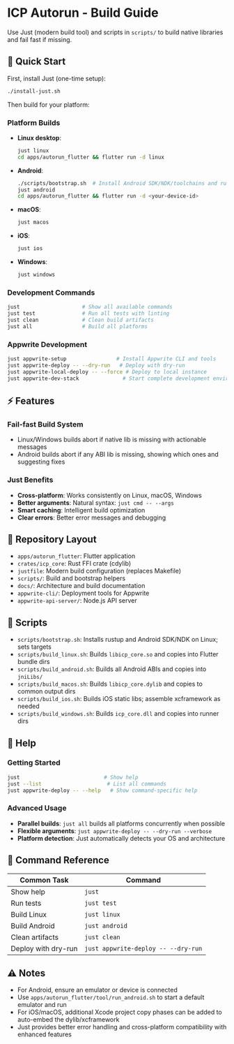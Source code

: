 # ICP Autorun - Build Guide

Use Just (modern build tool) and scripts in `scripts/` to build native libraries and fail fast if missing.

## 🚀 Quick Start

First, install Just (one-time setup):
```bash
./install-just.sh
```

Then build for your platform:

### Platform Builds
- **Linux desktop**:
  ```bash
  just linux
  cd apps/autorun_flutter && flutter run -d linux
  ```
- **Android**:
  ```bash
  ./scripts/bootstrap.sh  # Install Android SDK/NDK/toolchains and rust targets
  just android
  cd apps/autorun_flutter && flutter run -d <your-device-id>
  ```
- **macOS**:
  ```bash
  just macos
  ```
- **iOS**:
  ```bash
  just ios
  ```
- **Windows**:
  ```bash
  just windows
  ```

### Development Commands
```bash
just                    # Show all available commands
just test               # Run all tests with linting
just clean              # Clean build artifacts
just all                # Build all platforms
```

### Appwrite Development
```bash
just appwrite-setup                # Install Appwrite CLI and tools
just appwrite-deploy -- --dry-run   # Deploy with dry-run
just appwrite-local-deploy -- --force # Deploy to local instance
just appwrite-dev-stack              # Start complete development environment
```

## ⚡ Features

### Fail-fast Build System
- Linux/Windows builds abort if native lib is missing with actionable messages
- Android builds abort if any ABI lib is missing, showing which ones and suggesting fixes

### Just Benefits
- **Cross-platform**: Works consistently on Linux, macOS, Windows
- **Better arguments**: Natural syntax: `just cmd -- --args`
- **Smart caching**: Intelligent build optimization
- **Clear errors**: Better error messages and debugging

## 📁 Repository Layout

- `apps/autorun_flutter`: Flutter application
- `crates/icp_core`: Rust FFI crate (cdylib)
- `justfile`: Modern build configuration (replaces Makefile)
- `scripts/`: Build and bootstrap helpers
- `docs/`: Architecture and build documentation
- `appwrite-cli/`: Deployment tools for Appwrite
- `appwrite-api-server/`: Node.js API server

## 🔧 Scripts

- `scripts/bootstrap.sh`: Installs rustup and Android SDK/NDK on Linux; sets targets
- `scripts/build_linux.sh`: Builds `libicp_core.so` and copies into Flutter bundle dirs
- `scripts/build_android.sh`: Builds all Android ABIs and copies into `jniLibs/`
- `scripts/build_macos.sh`: Builds `libicp_core.dylib` and copies to common output dirs
- `scripts/build_ios.sh`: Builds iOS static libs; assemble xcframework as needed
- `scripts/build_windows.sh`: Builds `icp_core.dll` and copies into runner dirs

## 📖 Help

### Getting Started
```bash
just                           # Show help
just --list                     # List all commands
just appwrite-deploy -- --help   # Show command-specific help
```

### Advanced Usage
- **Parallel builds**: `just all` builds all platforms concurrently when possible
- **Flexible arguments**: `just appwrite-deploy -- --dry-run --verbose`
- **Platform detection**: Just automatically detects your OS and architecture

## 📖 Command Reference

| Common Task | Command |
|-------------|---------|
| Show help | `just` |
| Run tests | `just test` |
| Build Linux | `just linux` |
| Build Android | `just android` |
| Clean artifacts | `just clean` |
| Deploy with dry-run | `just appwrite-deploy -- --dry-run` |

## ⚠️ Notes

- For Android, ensure an emulator or device is connected
- Use `apps/autorun_flutter/tool/run_android.sh` to start a default emulator and run
- For iOS/macOS, additional Xcode project copy phases can be added to auto-embed the dylib/xcframework
- Just provides better error handling and cross-platform compatibility with enhanced features
